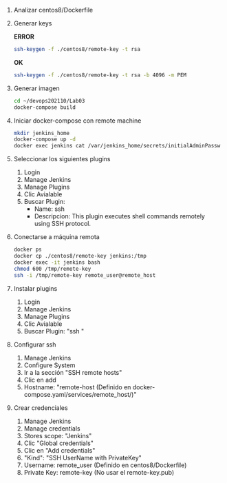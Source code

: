 1. Analizar centos8/Dockerfile

1. Generar keys

    **ERROR**
    ```bash 
    ssh-keygen -f ./centos8/remote-key -t rsa
    ```

    **OK**
    ```bash
    ssh-keygen -f ./centos8/remote-key -t rsa -b 4096 -m PEM
    ```

1. Generar imagen
    ```bash
    cd ~/devops202110/Lab03
    docker-compose build
    ```

1. Iniciar docker-compose con remote machine
    ```bash
    mkdir jenkins_home
    docker-compose up -d
    docker exec jenkins cat /var/jenkins_home/secrets/initialAdminPassword
    ```

1. Seleccionar los siguientes plugins
    1. Login
    1. Manage Jenkins
    1. Manage Plugins
    1. Clic Avialable
    1. Buscar Plugin: 
        * Name: ssh
        * Descripcion: This plugin executes shell commands remotely using SSH protocol.



1. Conectarse a máquina remota
    ```bash
    docker ps
    docker cp ./centos8/remote-key jenkins:/tmp
    docker exec -it jenkins bash
    chmod 600 /tmp/remote-key
    ssh -i /tmp/remote-key remote_user@remote_host
    ```

1. Instalar plugins
    1. Login
    1. Manage Jenkins
    1. Manage Plugins
    1. Clic Avialable
    1. Buscar Plugin: "ssh "


1. Configurar ssh
    1. Manage Jenkins
    1. Configure System
    1. Ir a la sección "SSH remote hosts"
    1. Clic en add
    1. Hostname: "remote-host (Definido en docker-compose.yaml/services/remote_host/)" 

1. Crear credenciales
    1. Manage Jenkins
    1. Manage credentials
    1. Stores scope: "Jenkins"
    1. Clic "Global credentials"
    1. Clic en "Add credentials"
    1. "Kind": "SSH UserName with PrivateKey"
    1. Username: remote_user (Definido en centos8/Dockerfile)
    1. Private Key: remote-key (No usar el remote-key.pub)